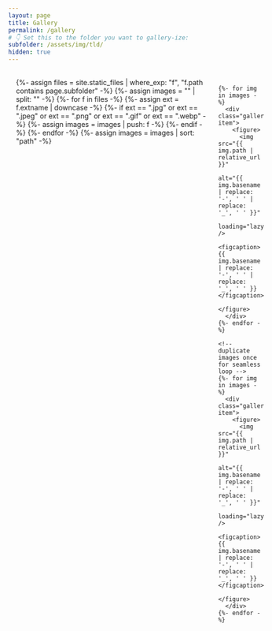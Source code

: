```yaml
---
layout: page
title: Gallery 
permalink: /gallery
# 👇 Set this to the folder you want to gallery-ize:
subfolder: /assets/img/tld/
hidden: true
---
```


<style>
  .gallery-scroll {
    display: flex;
    overflow-x: auto;
    gap: 1rem;
    padding: 1rem;
    margin-left: 0;   /* stick to the left */
    margin-right: 0;  /* remove right spacing */
    width: 100%;      /* make it span full page width */
    scroll-behavior: smooth;
  }
  .container .gallery-scroll {
    max-width: 100vw; /* let it go edge to edge */
  }

  .gallery-track {
    display: flex;
    gap: 1.5rem;
    animation: scroll-left 60s linear infinite; /* smooth scroll */
  }
  .gallery-track:hover {
  animation-play-state: paused;
}

  .gallery-item {
    flex: 0 0 auto;
    width: min(95vw, 800px);
  }

  .gallery-item img {
    width: 80%;
    height: auto;
    border-radius: 16px;
    box-shadow: 0 4px 16px rgba(0,0,0,0.25);
  }

  .gallery-item figcaption {
    font-size: 0.9rem;
    opacity: 0.75;
    margin-top: 0.35rem;
    text-align: center;
  }

  /* Keyframes for continuous scrolling */
  @keyframes scroll-left {
    0% { transform: translateX(0); }
    100% { transform: translateX(-50%); }
  }
</style>

<div class="gallery-scroll">
  <div class="gallery-track">
    {%- assign files = site.static_files | where_exp: "f", "f.path contains page.subfolder" -%}
    {%- assign images = "" | split: "" -%}
    {%- for f in files -%}
      {%- assign ext = f.extname | downcase -%}
      {%- if ext == ".jpg" or ext == ".jpeg" or ext == ".png" or ext == ".gif" or ext == ".webp" -%}
        {%- assign images = images | push: f -%}
      {%- endif -%}
    {%- endfor -%}
    {%- assign images = images | sort: "path" -%}

    {%- for img in images -%}
      <div class="gallery-item">
        <figure>
          <img src="{{ img.path | relative_url }}"
               alt="{{ img.basename | replace: '-', ' ' | replace: '_', ' ' }}"
               loading="lazy" />
          <figcaption>{{ img.basename | replace: '-', ' ' | replace: '_', ' ' }}</figcaption>
        </figure>
      </div>
    {%- endfor -%}

    <!-- duplicate images once for seamless loop -->
    {%- for img in images -%}
      <div class="gallery-item">
        <figure>
          <img src="{{ img.path | relative_url }}"
               alt="{{ img.basename | replace: '-', ' ' | replace: '_', ' ' }}"
               loading="lazy" />
          <figcaption>{{ img.basename | replace: '-', ' ' | replace: '_', ' ' }}</figcaption>
        </figure>
      </div>
    {%- endfor -%}
  </div>
</div>

